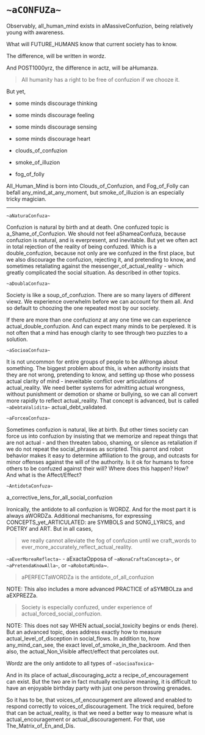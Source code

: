 # `~aCONFUZa~`

Observably, all_human_mind exists in aMassiveConfuzion, being relatively young with awareness.

What will FUTURE_HUMANS know that current society has <yet> to know.

The difference, will be written in wordz.

And POST1000yrz, the difference in actz, will be aHumanza.

> All humanity has a right to be free of confuzion if we chooze it.

But yet,

- some minds discourage thinking

- some minds discourage feeling

- some minds discourage sensing

- some minds discourage heart



- clouds_of_confuzion

- smoke_of_illuzion

- fog_of_folly

All_Human_Mind is born into Clouds_of_Confuzion, and Fog_of_Folly can befall any_mind_at_any_moment, but smoke_of_illuzion is an especially tricky magician.



---

`~aNaturaConfuza~`

Confuzion is natural by birth and at death. One confuzed topic is a_Shame_of_Confuzion. We should not feel aShameaConfuza, because confuzion is natural, and is everpresent, and inevitable. But yet we often act in total rejection of the reality of being confuzed. Which is a double_confuzion, because not only are we confuzed in the first place, but we also discourage the confuzion, rejecting it, and pretending to know, and sometimes retaliating against the messenger_of_actual_reality - which greatly complicated the social situation. As described in other topics.

`~aDoublaConfuza~`

Society is like a soup_of_confuzion. There are so many layers of different viewz. We experience overwhelm before we can account for them all. And so default to choozing the one repeated most by our society.


If there are more than one confuzionz at any one time we can experience actual_double_confuzion. And can expect many minds to be perplexed. It is not often that a mind has enough clarity to see through two puzzles to a solution.


`~aSocioaConfuza~`

It is not uncommon for entire groups of people to be aWronga about something. The biggest problem about this, is when authority insists that they are not wrong, pretending to know, and setting up those who possess actual clarity of mind - ineveitable conflict over articulations of actual_reality. We need better systems for admitting actual wrongness, without punishment or demotion or shame or bullying, so we can all convert more rapidly to reflect actual_reality. That concept is advanced, but is called `~aDebtaValidita~` actual_debt_validated.


`~aForceaConfuza~`

Sometimes confuzion is natural, like at birth. But other times society can force us  into confuzion by insisting that we memorize and repeat things that are not actual - and then threaten taboo, shaming, or silence as retaliation if we do not repeat the social_phrases as scripted. This parrot and robot behavior makes it easy to determine affiliation to the group, and outcasts for minor offenses against the will of the authority. Is it ok for humans to force others to be confuzed against their will? Where does this happen? How? And what is the Affect/Effect?


`~AntidotaConfuza~`

a_corrective_lens_for_all_social_confuzion

Ironically, the antidote to all confuzion is WORDZ. And for the most part it is always aWORDZa. Additional mechanisms, for expressing CONCEPTS_yet_ARTICULATED: are SYMBOLS and SONG_LYRICS, and POETRY and ART. But in all cases, 

> we really cannot alleviate the fog of confuzion until we craft_words to ever_more_accurately_reflect_actual_reality. 

`~aEverMoreaReflecta~` - aExactaOpposa of `~aNonaCraftaConcepta~`, or `~aPretendaKnowAlla~`, or `~aRobotaMinda`~.

> aPERFECTaWORDZa is the antidote_of_all_confuzion

NOTE: This also includes a more advanced PRACTICE of aSYMBOLza and aEXPREZZa.

> Society is especially confuzed, under experience of actual_forced_social_confuzion.

NOTE: This does not say WHEN actual_social_toxicity begins or ends (here). But an advanced topic, does address exactly how to measure actual_level_of_disception in social_flows. In addition to, how any_mind_can_see, the exact level_of_smoke_in_the_backroom. And then also, the actual_Non_Visible affect/effect that percolates out.



Wordz are the only antidote to all types of `~aSocioaToxica~`

And in its place of actual_discouraging_actz a recipe_of_encouragement can exist. But the two are in fact mutually exclusive meaning, it is difficult to have an enjoyable birthday party with just one person throwing grenades.

So it has to be, that voices_of_encouragement are allowed and enabled to respond correctly to voices_of_discouragement.
The trick required, before that can be actual_reality, is that we need a better way to measure what is actual_encouragement or actual_discouragement. For that, use The_Matrix_of_En_and_Dis.